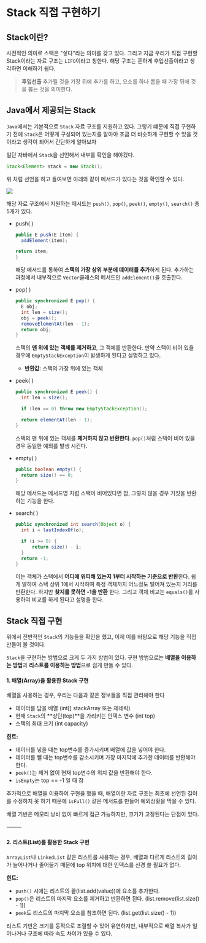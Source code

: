 # Stack 직접 구현하기

## Stack이란?
사전적인 의미로 스택은 "샇다"라는 의미를 갖고 있다. 그리고 지금 우리가 직접 구현할 Stack이라는 자료 구조는 `LIFO`이라고 칭한다. 해당 구조는 흔하게 후입선출이라고 생각하면 이해하기 쉽다.    

> **후입선출**
> 추가될 것을 가장 뒤에 추가를 하고, 요소를 하나 뽑을 때 가장 뒤에 것을 뽑는 것을 의미한다.

## Java에서 제공되는 Stack
`Java`에서는 기본적으로 `Stack` 자료 구조를 지원하고 있다. 그렇기 떄문에 직접 구현하기 전에 `Stack`은 어떻게 구성되어 있는지를 알아야 조금 더 비슷하게 구현할 수 있을 것이라고 생각이 되어서 간단하게 알아보자

일단 자바에서 `Stack`을 선언해서 내부를 확인을 해야겠다.
```java
Stack<Element> stack = new Stack();
```
위 처럼 선언을 하고 들여보면 아래와 같이 메서드가 있다는 것을 확인할 수 있다.
    
![](https://i.postimg.cc/0QxQY5xh/2025-05-12-14-47-54.png)

해당 자료 구조에서 지원하는 메서드는 `push()`, `pop()`, `peek()`, `empty()`, `search()` 총 5개가 있다.     

* push( )
  ```java
  public E push(E item) {
  	addElement(item);
  
  return item;
  }
  ```
  해당  메서드를 통하여 **스택의 가장 상위 부분에 데이터를 추가**하게 된다.  추가하는 과정에서 내부적으로 `Vector`클래스의 메서드인 `addElement()`을 호출한다.

* pop( )
  ```java
  public synchronized E pop() {
    E obj;
    int len = size();
    obj = peek();
    removeElementAt(len - 1);
    return obj;
  }
  ```
  스택의 **맨 위에 있는 객체를 제거하고**, 그 객체를 반환한다. 만약 스택이 비어 있을 경우에 `EmptyStackException`이 발생하게 된다고 설명하고 있다.
  * **반환값**: 스택의 가장 위에 있는 객체

* peek( )
  ```java
  public synchronized E peek() {
    int len = size();
  
    if (len == 0) throw new EmptyStackException();
  
    return elementAt(len - 1);
  }
  ```
  스택의 맨 위에 있는 객체를 **제거하지 않고 반환한다**. `pop()`처럼 스택이 비어 있을 경우 동일한 예외를 발생 시킨다.

* empty( )
  ```java
  public boolean empty() {
    return size() == 0;
  }
  ```
  해당 메서드는 메서드명 처럼 스택이 비어있다면 참, 그렇지 않을 경우 거짓을 반환하는 기능을 한다.

* search( )
  ```java
  public synchronized int search(Object o) {
    int i = lastIndexOf(o);
  
    if (i >= 0) {
        return size() - i;
    }
    return -1;
  }
  ```
  이는 객체가 스택에서 **어디에 위피해 있는지 1부터 시작하는 기준으로 반환**한다. 쉽게 말하여 스택 상위 1에서 시작하여 특정 객체까지 어느정도 떨어져 있는지 거리를 반환한다. 하지만 **찾지를 못하면 -1을 반환** 한다.
  그리고 객체 비교는 `equals()`를 사용하여 비교를 하게 된다고 설명을 한다.

## Stack 직접 구현
위에서 전반적인 `Stack`의 기능들을 확인을 했고, 이제 이를 바탕으로 해당 기능을 직접 만들어 볼 것이다.     

`Stack`을 구현하는 방법으로 크게 두 가지 방법이 있다. 구현 방법으로는 **배열을 이용하는 방법**과 **리스트를 이용하는 방법**으로 쉽게 만들 수 있다.     

#### 1. 배열(Array)을 활용한 Stack 구현

배열을 사용하는 경우, 우리는 다음과 같은 정보들을 직접 관리해야 한다
* 데이터를 담을 배열 (int[] stackArray 또는 제네릭)
* 현재 `Stack`의 **상단(top)**을 가리키는 인덱스 변수 (int top)
* 스택의 최대 크기 (int capacity)

**힌트:**
* 데이터를 넣을 때는 top변수를 증가시키며 배열에 값을 넣어야 한다.
* 데이터를 뺄 때는 top변수를 감소시키며 가장 마지막에 추가한 데이터를 반환해야 한다.
* `peek()`는 제거 없이 현재 top변수의 위치 값을 반환해야 한다.
* `isEmpty`는 top == -1 일 때 참

추가적으로 배열을 이용하여 구현을 했을 때, 배열이란 자료 구조는 최초에 선언된 길이를 수정하지 못 하기 때문에 `isFull()` 같은 메서드를 만들어 예외상황을 막을 수 있다.

배열 기반은 메모리 낭비 없이 빠르게 접근 가능하지만, 크기가 고정된다는 단점이 있다.

⸻

#### 2. 리스트(List)를 활용한 Stack 구현

`ArrayList`나 `LinkedList` 같은 리스트를 사용하는 경우, 배열과 다르게 리스트의 길이가 늘어나거나 줄어들기 때문에 top 위치에 대한 인덱스를 신경 쓸 필요가 없다.

**힌트:**
* `push()` 시에는 리스트의 끝(list.add(value))에 요소를 추가한다.
* `pop()`은 리스트의 마지막 요소를 제거하고 반환하면 된다. (list.remove(list.size() - 1))
* `peek`도 리스트의 마지막 요소를 참조하면 된다. (list.get(list.size() - 1))

리스트 기반은 크기를 동적으로 조절할 수 있어 유연하지만, 내부적으로 배열 복사가 일어나거나 구조에 따라 속도 차이가 있을 수 있다.